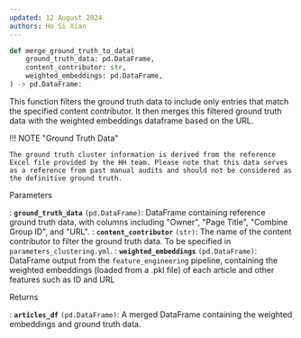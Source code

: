 ```yaml
---
updated: 12 August 2024
authors: Ho Si Xian
---
```


```python
def merge_ground_truth_to_data(
    ground_truth_data: pd.DataFrame,
    content_contributor: str,
    weighted_embeddings: pd.DataFrame,
) -> pd.DataFrame:
```

This function filters the ground truth data to include only entries that match the specified content contributor. It then merges this filtered ground truth data with the weighted embeddings dataframe based on the URL.

!!! NOTE "Ground Truth Data"

    The ground truth cluster information is derived from the reference Excel file provided by the HH team. Please note that this data serves as a reference from past manual audits and should not be considered as the definitive ground truth.

Parameters

: **`ground_truth_data`** `(pd.DataFrame)`: DataFrame containing reference ground truth data, with columns including "Owner", "Page Title", "Combine Group ID", and "URL".
: **`content_contributor`** `(str)`: The name of the content contributor to filter the ground truth data. To be specified in `parameters_clustering.yml`.
: **`weighted_embeddings`** `(pd.DataFrame)`: DataFrame output from the `feature_engineering` pipeline, containing the weighted embeddings (loaded from a .pkl file) of each article and other features such as ID and URL

Returns

: **`articles_df`** `(pd.DataFrame)`: A merged DataFrame containing the weighted embeddings and ground truth data.
